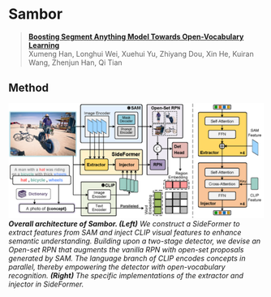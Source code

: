 # Sambor

> **[Boosting Segment Anything Model Towards Open-Vocabulary Learning](https://arxiv.org/abs/2312.03628)**<br>
> Xumeng Han, Longhui Wei, Xuehui Yu, Zhiyang Dou, Xin He, Kuiran Wang, Zhenjun Han, Qi Tian<br>

## Method
![method](imgs/overview.png)
<em> **Overall architecture of Sambor. (Left)** We construct a SideFormer to extract features from SAM and inject CLIP visual features to enhance semantic understanding. Building upon a two-stage detector, we devise an Open-set RPN that augments the vanilla RPN with open-set proposals generated by SAM. The language branch of CLIP encodes concepts in parallel, thereby empowering the detector with open-vocabulary recognition. **(Right)** The specific implementations of the extractor and injector in SideFormer.
</em>
